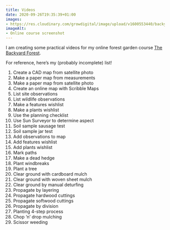 ```yaml
---
title: Videos
date: 2020-09-26T19:35:39+01:00
images:
- https://res.cloudinary.com/growdigital/image/upload/v1600553440/backyard-forest-screenshot-intro.jpg
imageAlt:
- Online course screenshot
---
```


I am creating some practical videos for my online forest garden course [The Backyard Forest]().

For reference, here’s my (probably incomplete) list!

1. Create a CAD map from satellite photo
2. Make a paper map from measurements
3. Make a paper map from satellite photo
4. Create an online map with Scribble Maps
5. List site observations
6. List wildlife observations
7. Make a features wishlist
8. Make a plants wishlist
9. Use the planning checklist
10. Use Sun Surveyor to determine aspect
11. Soil sample sausage test
12. Soil sample jar test
13. Add observations to map
14. Add features wishlist
15. Add plants wishlist
16. Mark paths
17. Make a dead hedge
18. Plant windbreaks
19. Plant a tree
20. Clear ground with cardboard mulch
21. Clear ground with woven sheet mulch
22. Clear ground by manual deturfing
23. Propagate by layering
24. Propagate hardwood cuttings
25. Propagate softwood cuttings
26. Propagate by division
27. Planting 4-step process
28. Chop ‘n’ drop mulching
29. Scissor weeding
